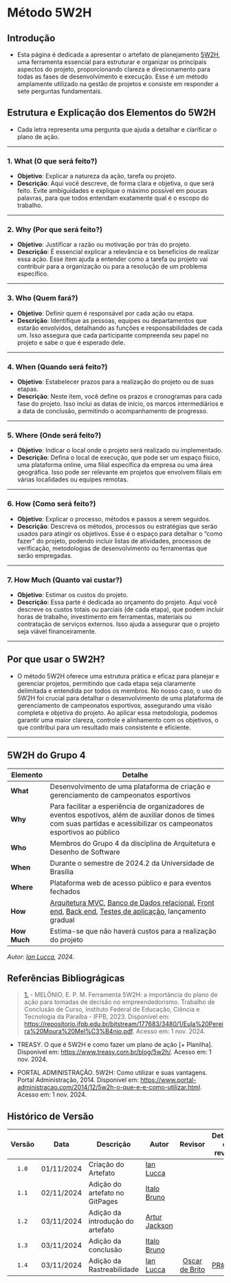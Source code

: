 # Método 5W2H
## Introdução

- Esta página é dedicada a apresentar o artefato de planejamento [5W2H](https://unbarqdsw2024-2.github.io/2024.2_G4_Esporte_Entrega_01/#/Artefatos/Glossario), uma ferramenta essencial para estruturar e organizar os principais aspectos do projeto, proporcionando clareza e direcionamento para todas as fases de desenvolvimento e execução. Esse é um método amplamente utilizado na gestão de projetos e consiste em responder a sete perguntas fundamentais.

## Estrutura e Explicação dos Elementos do 5W2H

- Cada letra representa uma pergunta que ajuda a detalhar e clarificar o plano de ação.

---

### 1. What (O que será feito?)
   - **Objetivo**: Explicar a natureza da ação, tarefa ou projeto.
   - **Descrição**: Aqui você descreve, de forma clara e objetiva, o que será feito. Evite ambiguidades e explique o máximo possível em poucas palavras, para que todos entendam exatamente qual é o escopo do trabalho.
---

### 2. Why (Por que será feito?)
   - **Objetivo**: Justificar a razão ou motivação por trás do projeto.
   - **Descrição**: É essencial explicar a relevância e os benefícios de realizar essa ação. Esse item ajuda a entender como a tarefa ou projeto vai contribuir para a organização ou para a resolução de um problema específico.

---

### 3. Who (Quem fará?)
   - **Objetivo**: Definir quem é responsável por cada ação ou etapa.
   - **Descrição**: Identifique as pessoas, equipes ou departamentos que estarão envolvidos, detalhando as funções e responsabilidades de cada um. Isso assegura que cada participante compreenda seu papel no projeto e sabe o que é esperado dele.
---

### 4. When (Quando será feito?)
   - **Objetivo**: Estabelecer prazos para a realização do projeto ou de suas etapas.
   - **Descrição**: Neste item, você define os prazos e cronogramas para cada fase do projeto. Isso inclui as datas de início, os marcos intermediários e a data de conclusão, permitindo o acompanhamento de progresso.
  
---

### 5. Where (Onde será feito?)
   - **Objetivo**: Indicar o local onde o projeto será realizado ou implementado.
   - **Descrição**: Defina o local de execução, que pode ser um espaço físico, uma plataforma online, uma filial específica da empresa ou uma área geográfica. Isso pode ser relevante em projetos que envolvem filiais em várias localidades ou equipes remotas.

---

### 6. How (Como será feito?)
   - **Objetivo**: Explicar o processo, métodos e passos a serem seguidos.
   - **Descrição**: Descreva os métodos, processos ou estratégias que serão usados para atingir os objetivos. Esse é o espaço para detalhar o “como fazer” do projeto, podendo incluir listas de atividades, processos de verificação, metodologias de desenvolvimento ou ferramentas que serão empregadas.
---

### 7. How Much (Quanto vai custar?)
   - **Objetivo**: Estimar os custos do projeto.
   - **Descrição**: Essa parte é dedicada ao orçamento do projeto. Aqui você descreve os custos totais ou parciais (de cada etapa), que podem incluir horas de trabalho, investimento em ferramentas, materiais ou contratação de serviços externos. Isso ajuda a assegurar que o projeto seja viável financeiramente.
 
---
## Por que usar o 5W2H?

- O método 5W2H oferece uma estrutura prática e eficaz para planejar e gerenciar projetos, permitindo que cada etapa seja claramente delimitada e entendida por todos os membros. No nosso caso, o uso do 5W2H foi crucial para detalhar o desenvolvimento de uma plataforma de gerenciamento de campeonatos esportivos, assegurando uma visão completa e objetiva do projeto. Ao aplicar essa metodologia, podemos garantir uma maior clareza, controle e alinhamento com os objetivos, o que contribui para um resultado mais consistente e eficiente.
---

## 5W2H do Grupo 4

| Elemento     | Detalhe                                                                                                   |
|--------------|-----------------------------------------------------------------------------------------------------------|
| **What**     | Desenvolvimento de uma plataforma de criação e gerenciamento de campeonatos esportivos                               |
| **Why**      | Para facilitar a esperiência de organizadores de eventos espotivos, além de auxiliar donos de times com suas partidas e acessibilizar os campeonatos esportivos ao público       |
| **Who**      | Membros do Grupo 4 da disciplina de Arquitetura e Desenho de Software                                             |
| **When**     | Durante o semestre de 2024.2 da Universidade de Brasília                                     |
| **Where**    | Plataforma web de acesso público e para eventos fechados                           |
| **How**      | [Arquitetura MVC](https://unbarqdsw2024-2.github.io/2024.2_G4_Esporte_Entrega_01/#/Artefatos/Glossario), [Banco de Dados relacional](https://unbarqdsw2024-2.github.io/2024.2_G4_Esporte_Entrega_01/#/Artefatos/Glossario), [Front end](https://unbarqdsw2024-2.github.io/2024.2_G4_Esporte_Entrega_01/#/Artefatos/Glossario), [Back end](https://unbarqdsw2024-2.github.io/2024.2_G4_Esporte_Entrega_01/#/Artefatos/Glossario), [Testes de aplicação](https://unbarqdsw2024-2.github.io/2024.2_G4_Esporte_Entrega_01/#/Artefatos/Glossario), lançamento gradual                          |
| **How Much** | Estima-se que não haverá custos para a realização do projeto                                                   |

_Autor:  [Ian Lucca](https://github.com/IanLucca12), 2024._

## Referências Bibliográgicas 

> <a id="REF1" href="#anchor_1">1.</a> - MELÔNIO, E. P. M. Ferramenta 5W2H: a importância do plano de ação para tomadas de decisão no empreendedorismo. Trabalho de Conclusão de Curso, Instituto Federal de Educação, Ciência e Tecnologia da Paraíba - IFPB, 2023. Disponível em: <https://repositorio.ifpb.edu.br/bitstream/177683/3480/1/Eula%20Pereira%20Moura%20Mel%C3%B4nio.pdf>. Acesso em: 1 nov. 2024. 

- TREASY. O que é 5W2H e como fazer um plano de ação [+ Planilha]. Disponível em: <https://www.treasy.com.br/blog/5w2h/>. Acesso em: 1 nov. 2024. 

- PORTAL ADMINISTRAÇÃO. 5W2H: Como utilizar e suas vantagens. Portal Administração, 2014. Disponível em: <https://www.portal-administracao.com/2014/12/5w2h-o-que-e-e-como-utilizar.html>. Acesso em: 1 nov. 2024.

## Histórico de Versão

|Versão|Data|Descrição|Autor|Revisor| Detalhes da revisão |
|:----:|----|---------|-----|:-------:| ----- |
|`1.0`| 01/11/2024 | Criação do Artefato |[Ian Lucca](https://github.com/IanLucca12)  | |
|`1.1`| 02/11/2024 | Adição do artefato no GitPages |[Italo Bruno](https://github.com/italobrunoM)  | | |
|`1.2`| 03/11/2024 | Adição da introdução do artefato |[Artur Jackson](https://github.com/artur-jack)  | | |
|`1.3`| 03/11/2024 | Adição da conclusão |[Italo Bruno](https://github.com/italobrunoM)  | | |
|`1.4`| 03/11/2024 | Adição da Rastreabilidade | [Ian Lucca](https://github.com/IanLucca12) | [Oscar de Brito](https://github.com/OscarDeBrito) | [PR#31](https://github.com/UnBArqDsw2024-2/2024.2_G4_Esporte_Entrega_01/pull/31) |

